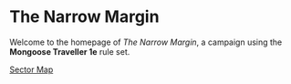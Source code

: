 # The Narrow Margin
Welcome to the homepage of _The Narrow Margin_, a campaign using the **Mongoose Traveller 1e** rule set.

[Sector Map](https://manianiac.github.io/TheNarrowMargin/SectorMap)
